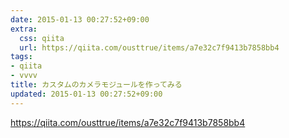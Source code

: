 ```yaml
---
date: 2015-01-13 00:27:52+09:00
extra:
  css: qiita
  url: https://qiita.com/ousttrue/items/a7e32c7f9413b7858bb4
tags:
- qiita
- vvvv
title: カスタムのカメラモジュールを作ってみる
updated: 2015-01-13 00:27:52+09:00
---
```


<https://qiita.com/ousttrue/items/a7e32c7f9413b7858bb4>
